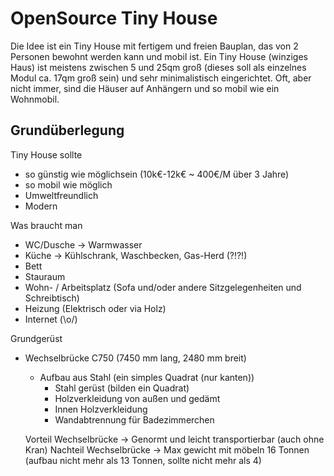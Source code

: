 # OpenSource Tiny House
Die Idee ist ein Tiny House mit fertigem und freien Bauplan, das von 2 Personen bewohnt werden kann und mobil ist.
Ein Tiny House (winziges Haus) ist meistens zwischen 5 und 25qm groß (dieses soll als einzelnes Modul ca. 17qm groß sein) und sehr minimalistisch eingerichtet. Oft, aber nicht immer, sind die Häuser auf Anhängern und so mobil wie ein Wohnmobil. 

## Grundüberlegung
Tiny House sollte 
- so günstig wie möglichsein (10k€-12k€ ~ 400€/M über 3 Jahre)
- so mobil wie möglich
- Umweltfreundlich
- Modern 

Was braucht man
- WC/Dusche -> Warmwasser
- Küche -> Kühlschrank, Waschbecken, Gas-Herd (?!?!)
- Bett
- Stauraum
- Wohn- / Arbeitsplatz (Sofa und/oder andere Sitzgelegenheiten und Schreibtisch)
- Heizung (Elektrisch oder via Holz)
- Internet (\o/)

Grundgerüst
- Wechselbrücke C750 (7450 mm lang, 2480 mm breit)
  - Aufbau aus Stahl (ein simples Quadrat (nur kanten))
    - Stahl gerüst (bilden ein Quadrat)
    - Holzverkleidung von außen und gedämt
    - Innen Holzverkleidung
    - Wandabtrennung für Badezimmerchen

  Vorteil Wechselbrücke -> Genormt und leicht transportierbar (auch ohne Kran)
  Nachteil Wechselbrücke -> Max gewicht mit möbeln 16 Tonnen (aufbau nicht mehr als 13 Tonnen, sollte nicht mehr als 4)
